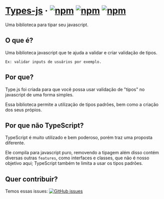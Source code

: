 # [Types-js](https://github.com/zeucxb/types-js/) &middot; [![npm](https://img.shields.io/npm/v/types-js.svg)](https://www.npmjs.com/package/types-js) [![npm](https://img.shields.io/npm/dt/types-js.svg)](https://www.npmjs.com/package/types-js) [![npm](https://img.shields.io/npm/l/types-js.svg)](https://github.com/zeucxb/types-js/blob/master/LICENSE)
Uma biblioteca para tipar seu javascript.

## O que é?
Uma biblioteca javascript que te ajuda a validar e criar validação de tipos.

`Ex: validar inputs de usuários por exemplo.`

## Por que?
Type.js foi criada para que você possa usar validação de "tipos" no javascript de uma forma simples.

Essa biblioteca permite a utilização de tipos padrões, bem como a criação dos seus própios.

## Por que não TypeScript?
TypeScript é muito utilizado e bem poderoso, porém traz uma proposta diferente.

Ele compila para javascript puro, removendo a tipagem além disso contém diversas outras `features`, como interfaces e classes, que não é nosso objetivo aqui; TypeScript também te limita a usar os tipos padrões.

## Quer contribuir?
Temos essas issues: [![GitHub issues](https://img.shields.io/github/issues/zeucxb/types-js.svg)](https://github.com/zeucxb/types-js/issues)
